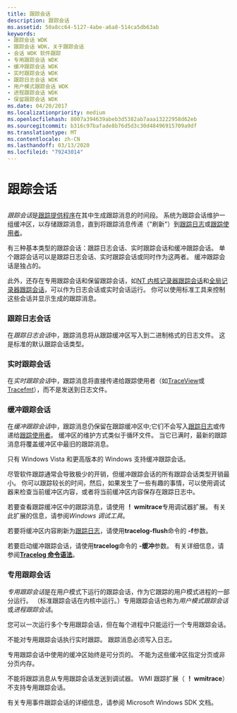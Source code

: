 ```yaml
---
title: 跟踪会话
description: 跟踪会话
ms.assetid: 50a8cc64-5127-4abe-a6a8-514ca5db63ab
keywords:
- 跟踪会话 WDK
- 跟踪会话 WDK，关于跟踪会话
- 会话 WDK 软件跟踪
- 专用跟踪会话 WDK
- 缓冲跟踪会话 WDK
- 实时跟踪会话 WDK
- 跟踪日志会话 WDK
- 用户模式跟踪会话 WDK
- 进程跟踪会话 WDK
- 保留跟踪会话 WDK
ms.date: 04/20/2017
ms.localizationpriority: medium
ms.openlocfilehash: 8007a394639abeb3d5382ab7aaa13222958d62eb
ms.sourcegitcommit: b316c97bafade8b76d5d3c30d48496915709a9df
ms.translationtype: MT
ms.contentlocale: zh-CN
ms.lasthandoff: 03/13/2020
ms.locfileid: "79243014"
---
```

# <a name="trace-session"></a>跟踪会话


## <span id="ddk_trace_session_tools"></span><span id="DDK_TRACE_SESSION_TOOLS"></span>


*跟踪会话*是[跟踪提供程序](trace-provider.md)在其中生成跟踪消息的时间段。 系统为跟踪会话维护一组缓冲区，以存储跟踪消息，直到将跟踪消息传递（"刷新"）到[跟踪日志](trace-log.md)或[跟踪使用者](trace-consumer.md)。

有三种基本类型的跟踪会话：跟踪日志会话、实时跟踪会话和缓冲跟踪会话。 单个跟踪会话可以是跟踪日志会话、实时跟踪会话或同时作为这两者。 缓冲跟踪会话是独占的。

此外，还存在专用跟踪会话和保留跟踪会话，如[NT 内核记录器跟踪会话](nt-kernel-logger-trace-session.md)和[全局记录器跟踪会话](global-logger-trace-session.md)，可以作为日志会话或实时会话运行。 你可以使用标准工具来控制这些会话并显示生成的跟踪消息。

### <a name="span-idddk_trace_log_sessions_toolsspanspan-idddk_trace_log_sessions_toolsspantrace-log-sessions"></a><span id="ddk_trace_log_sessions_tools"></span><span id="DDK_TRACE_LOG_SESSIONS_TOOLS"></span>跟踪日志会话

在*跟踪日志会话*中，跟踪消息将从跟踪缓冲区写入到二进制格式的日志文件。 这是标准的默认跟踪会话类型。

### <a name="span-idddk_real_time_trace_sessions_toolsspanspan-idddk_real_time_trace_sessions_toolsspanreal-time-trace-sessions"></a><span id="ddk_real_time_trace_sessions_tools"></span><span id="DDK_REAL_TIME_TRACE_SESSIONS_TOOLS"></span>实时跟踪会话

在*实时跟踪会话*中，跟踪消息将直接传递给跟踪使用者（如[TraceView](traceview.md)或[Tracefmt](tracefmt.md)），而不是发送到日志文件。

### <a name="span-idddk_buffered_trace_sessions_toolsspanspan-idddk_buffered_trace_sessions_toolsspanbuffered-trace-sessions"></a><span id="ddk_buffered_trace_sessions_tools"></span><span id="DDK_BUFFERED_TRACE_SESSIONS_TOOLS"></span>缓冲跟踪会话

在*缓冲跟踪会话*中，跟踪消息仍保留在跟踪缓冲区中;它们不会写入[跟踪日志](trace-log.md)或传递给[跟踪使用者](trace-consumer.md)。 缓冲区的维护方式类似于循环文件。 当它已满时，最新的跟踪消息将覆盖缓冲区中最旧的跟踪消息。

只有 Windows Vista 和更高版本的 Windows 支持缓冲跟踪会话。

尽管软件跟踪通常会导致极少的开销，但缓冲跟踪会话的所有跟踪会话类型开销最小。 你可以跟踪较长的时间，然后，如果发生了一些有趣的事情，可以使用调试器来检查当前缓冲区内容，或者将当前缓冲区内容保存在跟踪日志中。

若要查看跟踪缓冲区中的跟踪消息，请使用 **！ wmitrace**专用调试器扩展。 有关此扩展的信息，请参阅*Windows 调试工具*。

若要将缓冲区内容刷新为[跟踪日志](trace-log.md)，请使用**tracelog-flush**命令的 **-f**参数。

若要启动缓冲跟踪会话，请使用**tracelog**命令的 **-缓冲**参数。 有关详细信息，请参阅[**Tracelog 命令语法**](tracelog-command-syntax.md)。

### <a name="span-idddk_private_trace_sessions_toolsspanspan-idddk_private_trace_sessions_toolsspanprivate-trace-sessions"></a><span id="ddk_private_trace_sessions_tools"></span><span id="DDK_PRIVATE_TRACE_SESSIONS_TOOLS"></span>专用跟踪会话

*专用跟踪会话*是在用户模式下运行的跟踪会话，作为它跟踪的用户模式进程的一部分运行。 （标准跟踪会话在内核中运行。）专用跟踪会话也称为*用户模式跟踪会话*或*进程跟踪会话*。

您可以一次运行多个专用跟踪会话，但在每个进程中只能运行一个专用跟踪会话。

不能对专用跟踪会话执行实时跟踪。 跟踪消息必须写入日志。

专用跟踪会话中使用的缓冲区始终是可分页的。 不能为这些缓冲区指定分页或非分页内存。

不能将跟踪消息从专用跟踪会话发送到调试器。 WMI 跟踪扩展（ **！ wmitrace**）不支持专用跟踪会话。

有关专用事件跟踪会话的详细信息，请参阅 Microsoft Windows SDK 文档。

 

 





